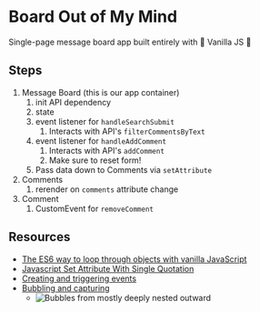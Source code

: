 # Board Out of My Mind

Single-page message board app built entirely with 🍨 Vanilla JS 🍨

## Steps

1. Message Board (this is our app container)
   1. init API dependency
   2. state
   3. event listener for `handleSearchSubmit`
      1. Interacts with API's `filterCommentsByText`
   4. event listener for `handleAddComment`
      1. Interacts with API's `addComment`
      2. Make sure to reset form!
   5. Pass data down to Comments via `setAttribute`
2. Comments
   1. rerender on `comments` attribute change
3. Comment
   1. CustomEvent for `removeComment`

## Resources

- [The ES6 way to loop through objects with vanilla JavaScript](https://gomakethings.com/the-es6-way-to-loop-through-o)
- [Javascript Set Attribute With Single Quotation](https://stackoverflow.com/questions/29738257/javascript-set-attribute-with-single-quotation)
- [Creating and triggering events](https://developer.mozilla.org/en-US/docs/Web/Guide/Events/Creating_and_triggering_events)
- [Bubbling and capturing](https://javascript.info/bubbling-and-capturing)
  - ![Bubbles from mostly deeply nested outward](https://javascript.info/article/bubbling-and-capturing/event-order-bubbling@2x.png)
